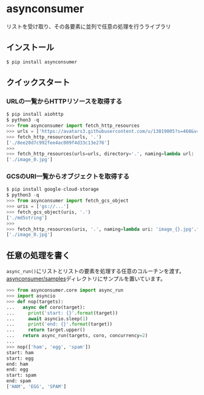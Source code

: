 # asynconsumer

リストを受け取り、その各要素に並列で任意の処理を行うライブラリ

## インストール

```sh
$ pip install asynconsumer
```

## クイックスタート

### URLの一覧からHTTPリソースを取得する

```python
$ pip install aiohttp
$ python3 -q
>>> from asynconsumer import fetch_http_resources
>>> urls = ['https://avatars3.githubusercontent.com/u/13819005?s=460&v=4']
>>> fetch_http_resources(urls, '.')
['./8ee20d7c992fee4ac009f4d33c13e276']
>>>
>>> fetch_http_resources(urls=urls, directory='.', naming=lambda url: 'image_{}.jpg'.format(urls.index(url)))
['./image_0.jpg']
```

### GCSのURI一覧からオブジェクトを取得する

```python
$ pip install google-cloud-storage
$ python3 -q
>>> from asynconsumer import fetch_gcs_object
>>> uris = ['gs://...']
>>> fetch_gcs_object(uris, '.')
['./md5string']
>>>
>>> fetch_http_resources(uris, '.', naming=lambda uri: 'image_{}.jpg'.format(uris.index(uri)))
['./image_0.jpg']
```

## 任意の処理を書く

`async_run()`にリストとリストの要素を処理する任意のコルーチンを渡す。
[asynconsumer/samples](./asynconsumer/samples)ディレクトリにサンプルを置いています。


```python
>>> from asynconsumer.core import async_run
>>> import asyncio
>>> def nop(targets):
...   async def coro(target):
...     print('start: {}'.format(target))
...     await asyncio.sleep(1)
...     print('end: {}'.format(target))
...     return target.upper()
...   return async_run(targets, coro, concurrency=2)
...
>>> nop(['ham', 'egg', 'spam'])
start: ham
start: egg
end: ham
end: egg
start: spam
end: spam
['HAM', 'EGG', 'SPAM']
```
